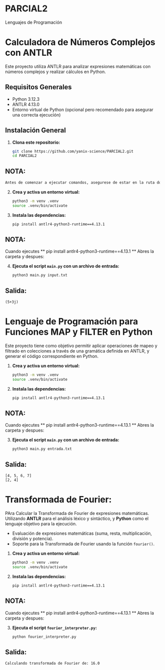 # PARCIAL2
Lenguajes de Programación

# Calculadora de Números Complejos con ANTLR

Este proyecto utiliza ANTLR para analizar expresiones matemáticas con números complejos y realizar cálculos en Python.

## Requisitos Generales

- Python 3.12.3
- ANTLR 4.13.0
- Entorno virtual de Python (opcional pero recomendado para asegurar una correcta ejecución)

## Instalación General

1. **Clona este repositorio:**

   ```bash
   git clone https://github.com/yanix-science/PARCIAL2.git
   cd PARCIAL2
   ```

## NOTA:
```bash
Antes de comenzar a ejecutar comandos, asegurese de estar en la ruta donde se ubica las carpetas P1, P2, P3. Click derecho y Abrir en un terminal, Despues:
```

2. **Crea y activa un entorno virtual:**

    ```bash
    python3 -m venv .venv
    source .venv/bin/activate
    ```
3. **Instala las dependencias:**

    ```bash
    pip install antlr4-python3-runtime==4.13.1
    ```

## NOTA:
Cuando ejecutes ** pip install antlr4-python3-runtime==4.13.1 **
Abres la carpeta y despues:

4. **Ejecuta el script `main.py` con un archivo de entrada:**

    ```bash
    python3 main.py input.txt
    ```
    
## Salida: 
```
(5+3j)
```

# Lenguaje de Programación para Funciones MAP y FILTER en Python

Este proyecto tiene como objetivo permitir aplicar operaciones de mapeo y filtrado en colecciones a través de una gramática definida en ANTLR, y generar el código correspondiente en Python.


1. **Crea y activa un entorno virtual:**

    ```bash
    python3 -m venv .venv
    source .venv/bin/activate
    ```
2. **Instala las dependencias:**

    ```bash
    pip install antlr4-python3-runtime==4.13.1
    ```
## NOTA:
Cuando ejecutes ** pip install antlr4-python3-runtime==4.13.1 **
Abres la carpeta y despues:

3. **Ejecuta el script `main.py` con un archivo de entrada:**

    ```bash
    python3 main.py entrada.txt
    ```
## Salida: 

```
[4, 5, 6, 7]
[2, 4]
```
# Transformada de Fourier:
PAra Calcular la Transformada de Fourier de expresiones matemáticas. Utilizando **ANTLR** para el análisis léxico y sintáctico, y **Python** como el lenguaje objetivo para la ejecución.
- Evaluación de expresiones matemáticas (suma, resta, multiplicación, división y potencia).
- Soporte para la Transformada de Fourier usando la función `fourier()`.


1. **Crea y activa un entorno virtual:**

    ```bash
    python3 -m venv .venv
    source .venv/bin/activate
    ```
    
2. **Instala las dependencias:**

    ```bash
    pip install antlr4-python3-runtime==4.13.1
    ```
## NOTA:
Cuando ejecutes ** pip install antlr4-python3-runtime==4.13.1 **
Abres la carpeta y despues:


3. **Ejecuta el script `fourier_interpreter.py`:**
      ```bash
    python fourier_interpreter.py
    ```

## Salida: 

```
Calculando transformada de Fourier de: 16.0

```
